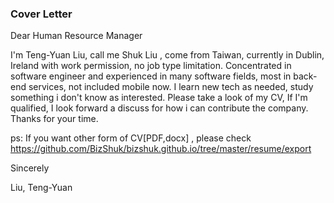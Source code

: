 ### Cover Letter

Dear Human Resource Manager

I'm Teng-Yuan Liu, call me Shuk Liu , come from Taiwan, currently in Dublin, Ireland with work permission, no job type limitation. Concentrated in software engineer  and experienced in many software fields, most in back-end services, not included mobile now. I learn new tech as needed, study something i don't know as interested. Please take a look of my CV, If I'm qualified, I look forward a discuss for how i can contribute the company. Thanks for your time.

ps: If you want other form of CV[PDF,docx] , please check      https://github.com/BizShuk/bizshuk.github.io/tree/master/resume/export

Sincerely

Liu, Teng-Yuan
